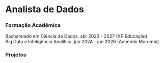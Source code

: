 # Analista de Dados

### Formação Acadêmica
Bacharelado em Ciência de Dados, abr 2023 - 2027 (XP Educação)
<br>
Big Data e Inteligência Analítica, jun 2024 - jun 2026 (Anhembi Morumbi)

### Projetos
